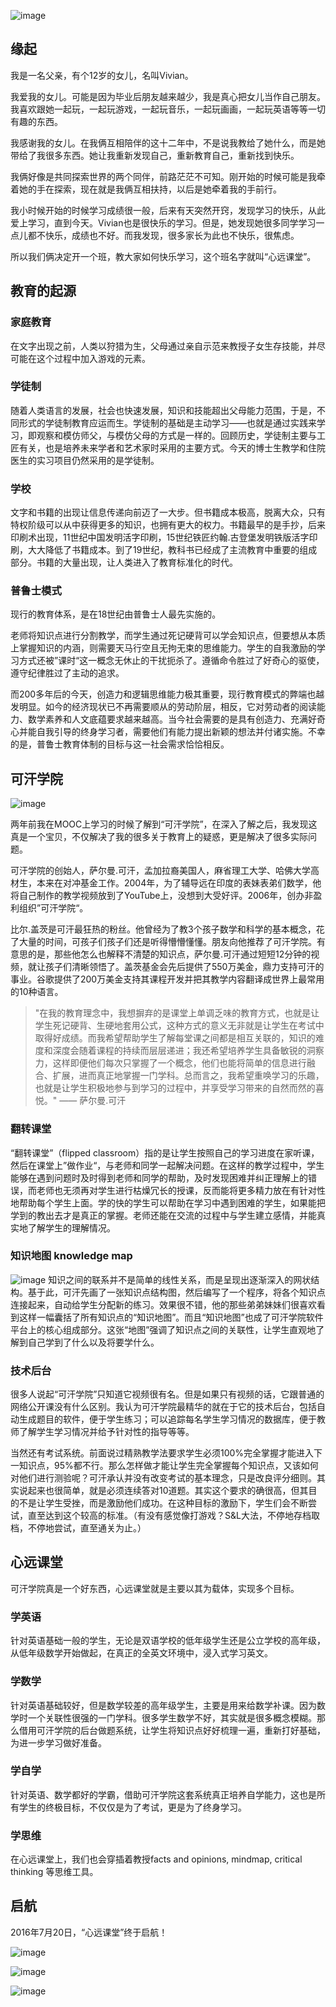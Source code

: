 
![image](http://oa0rgcr6l.bkt.clouddn.com/post-actor.jpg)

## 缘起
我是一名父亲，有个12岁的女儿，名叫Vivian。

我爱我的女儿。可能是因为毕业后朋友越来越少，我是真心把女儿当作自己朋友。我喜欢跟她一起玩，一起玩游戏，一起玩音乐，一起玩画画，一起玩英语等等一切有趣的东西。

我感谢我的女儿。在我俩互相陪伴的这十二年中，不是说我教给了她什么，而是她带给了我很多东西。她让我重新发现自己，重新教育自己，重新找到快乐。

我俩好像是共同探索世界的两个同伴，前路茫茫不可知。刚开始的时候可能是我牵着她的手在探索，现在就是我俩互相扶持，以后是她牵着我的手前行。

我小时候开始的时候学习成绩很一般，后来有天突然开窍，发现学习的快乐，从此爱上学习，直到今天。Vivian也是很快乐的学习。但是，她发现她很多同学学习一点儿都不快乐，成绩也不好。而我发现，很多家长为此也不快乐，很焦虑。

所以我们俩决定开一个班，教大家如何快乐学习，这个班名字就叫“心远课堂”。

## 教育的起源

### 家庭教育
在文字出现之前，人类以狩猎为生，父母通过亲自示范来教授子女生存技能，并尽可能在这个过程中加入游戏的元素。

### 学徒制
随着人类语言的发展，社会也快速发展，知识和技能超出父母能力范围，于是，不同形式的学徒制教育应运而生。学徒制的基础是主动学习——也就是通过实践来学习，即观察和模仿师父，与模仿父母的方式是一样的。回顾历史，学徒制主要与工匠有关，也是培养未来学者和艺术家时采用的主要方式。今天的博士生教学和住院医生的实习项目仍然采用的是学徒制。

### 学校
文字和书籍的出现让信息传递向前迈了一大步。但书籍成本极高，脱离大众，只有特权阶级可以从中获得更多的知识，也拥有更大的权力。书籍最早的是手抄，后来印刷术出现，11世纪中国发明活字印刷，15世纪铁匠约翰.古登堡发明铁版活字印刷，大大降低了书籍成本。到了19世纪，教科书已经成了主流教育中重要的组成部分。书籍的大量出现，让人类进入了教育标准化的时代。

### 普鲁士模式
现行的教育体系，是在18世纪由普鲁士人最先实施的。

老师将知识点进行分割教学，而学生通过死记硬背可以学会知识点，但要想从本质上掌握知识的内涵，则需要天马行空且无拘无束的思维能力。学生的自我激励的学习方式还被”课时“这一概念无休止的干扰扼杀了。遵循命令胜过了好奇心的驱使，遵守纪律胜过了主动的追求。

而200多年后的今天，创造力和逻辑思维能力极其重要，现行教育模式的弊端也越发明显。如今的经济现状已不再需要顺从的劳动阶层，相反，它对劳动者的阅读能力、数学素养和人文底蕴要求越来越高。当今社会需要的是具有创造力、充满好奇心并能自我引导的终身学习者，需要他们有能力提出新颖的想法并付诸实施。不幸的是，普鲁士教育体制的目标与这一社会需求恰恰相反。

## 可汗学院

![image](http://oa0rgcr6l.bkt.clouddn.com/khanacademy.png)

两年前我在MOOC上学习的时候了解到“可汗学院”，在深入了解之后，我发现这真是一个宝贝，不仅解决了我的很多关于教育上的疑惑，更是解决了很多实际问题。

可汗学院的创始人，萨尔曼.可汗，孟加拉裔美国人，麻省理工大学、哈佛大学高材生，本来在对冲基金工作。2004年，为了辅导远在印度的表妹表弟们数学，他将自己制作的教学视频放到了YouTube上，没想到大受好评。2006年，创办非盈利组织”可汗学院“。

比尔.盖茨是可汗最狂热的粉丝。他曾经为了教3个孩子数学和科学的基本概念，花了大量的时间，可孩子们孩子们还是听得懵懵懂懂。朋友向他推荐了可汗学院。有意思的是，那些他怎么也解释不清楚的知识点，萨尔曼.可汗通过短短12分钟的视频，就让孩子们清晰领悟了。盖茨基金会先后提供了550万美金，鼎力支持可汗的事业。谷歌提供了200万美金支持其课程开发并把其教学内容翻译成世界上最常用的10种语言。

>"在我的教育理念中，我想摒弃的是课堂上单调乏味的教育方式，也就是让学生死记硬背、生硬地套用公式，这种方式的意义无非就是让学生在考试中取得好成绩。而我希望帮助学生了解每堂课之间都是相互关联的，知识的难度和深度会随着课程的持续而层层递进；我还希望培养学生具备敏锐的洞察力，这样即便他们每次只掌握了一个概念，他们也能将简单的信息进行融合、扩展，进而真正地掌握一门学科。总而言之，我希望重唤学习的乐趣，也就是让学生积极地参与到学习的过程中，并享受学习带来的自然而然的喜悦。"     —— 萨尔曼.可汗

### 翻转课堂
“翻转课堂”（flipped classroom）指的是让学生按照自己的学习进度在家听课，然后在课堂上”做作业“，与老师和同学一起解决问题。在这样的教学过程中，学生能够在遇到问题时及时得到老师和同学的帮助，及时发现困难并纠正理解上的错误，而老师也无须再对学生进行枯燥冗长的授课，反而能将更多精力放在有针对性地帮助每个学生上面。学的快的学生可以帮助在学习中遇到困难的学生，如果能把学到的教出去才是真正的掌握。老师还能在交流的过程中与学生建立感情，并能真实地了解学生的理解情况。

### 知识地图 knowledge map 
![image](http://oa0rgcr6l.bkt.clouddn.com/knowledge%20map.jpg)
知识之间的联系并不是简单的线性关系，而是呈现出逐渐深入的网状结构。基于此，可汗先画了一张知识点结构图，然后编写了一个程序，将各个知识点连接起来，自动给学生分配新的练习。效果很不错，他的那些弟弟妹妹们很喜欢看到这样一幅囊括了所有知识点的“知识地图”。而且“知识地图”也成了可汗学院软件平台上的核心组成部分。这张“地图”强调了知识点之间的关联性，让学生直观地了解到自己学到了什么以及将要学什么。

### 技术后台

很多人说起“可汗学院”只知道它视频很有名。但是如果只有视频的话，它跟普通的网络公开课没有什么区别。我认为可汗学院最精华的就在于它的技术后台，包括自动生成题目的软件，便于学生练习；可以追踪每名学生学习情况的数据库，便于教师了解学生学习情况并给予针对性的指导等等。

当然还有考试系统。前面说过精熟教学法要求学生必须100%完全掌握才能进入下一知识点，95%都不行。那么怎样做才能让学生完全掌握每个知识点，又该如何对他们进行测验呢？可汗承认并没有改变考试的基本理念，只是改良评分细则。其实说起来也很简单，就是必须连续答对10道题。其实这个要求的确很高，但其目的不是让学生受挫，而是激励他们成功。在这种目标的激励下，学生们会不断尝试，直至达到这个较高的标准。（有没有感觉像打游戏？S&L大法，不停地存档取档，不停地尝试，直至通关为止。）

## 心远课堂
可汗学院真是一个好东西，心远课堂就是主要以其为载体，实现多个目标。

### 学英语
针对英语基础一般的学生，无论是双语学校的低年级学生还是公立学校的高年级，从低年级数学开始做起，在真正的全英文环境中，浸入式学习英文。

### 学数学
针对英语基础较好，但是数学较差的高年级学生，主要是用来给数学补课。因为数学时一个关联性很强的一门学科。很多学生数学不好，其实就是很多概念模糊。那么借用可汗学院的后台做题系统，让学生将知识点好好梳理一遍，重新打好基础，为进一步学习做好准备。

### 学自学
针对英语、数学都好的学霸，借助可汗学院这套系统真正培养自学能力，这也是所有学生的终极目标，不仅仅是为了考试，更是为了终身学习。

### 学思维
在心远课堂上，我们也会穿插着教授facts and opinions, mindmap, critical thinking 等思维工具。

## 启航
2016年7月20日，“心远课堂”终于启航！

![image](http://oa0rgcr6l.bkt.clouddn.com/classroom1.jpg)

![image](http://oa0rgcr6l.bkt.clouddn.com/classroom12.jpg)

![image](http://oa0rgcr6l.bkt.clouddn.com/classroom2.jpg)

